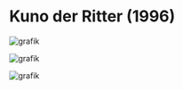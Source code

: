 # Kuno der Ritter (1996)

![grafik](https://user-images.githubusercontent.com/45797275/134504057-41db0535-d03a-469d-b6f6-c6739af894d2.png)

![grafik](https://user-images.githubusercontent.com/45797275/134504259-c30c40c9-53b9-46bd-a536-c7d44026d61e.png)

![grafik](https://user-images.githubusercontent.com/45797275/134503806-a368342e-c190-4950-9cd5-566940177c32.png)
